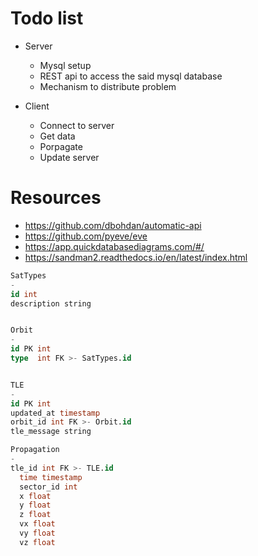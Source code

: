 # Todo list

- Server

  - Mysql setup
  - REST api to access the said mysql database
  - Mechanism to distribute problem

- Client
  - Connect to server
  - Get data
  - Porpagate
  - Update server

# Resources

- https://github.com/dbohdan/automatic-api
- https://github.com/pyeve/eve
- https://app.quickdatabasediagrams.com/#/
- https://sandman2.readthedocs.io/en/latest/index.html

```sql https://app.quickdatabasediagrams.com/#/
SatTypes
-
id int
description string


Orbit
-
id PK int
type  int FK >- SatTypes.id


TLE
-
id PK int
updated_at timestamp
orbit_id int FK >- Orbit.id
tle_message string

Propagation
-
tle_id int FK >- TLE.id
  time timestamp
  sector_id int
  x float
  y float
  z float
  vx float
  vy float
  vz float

```

